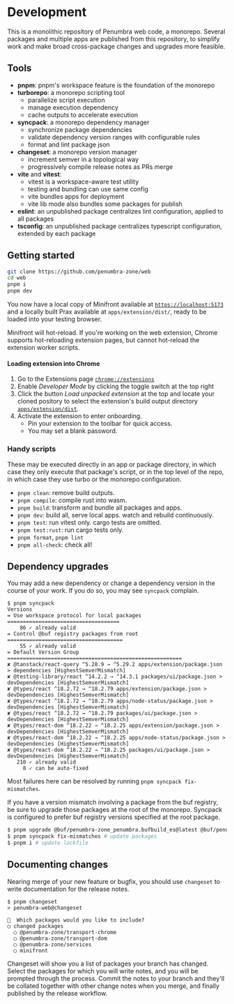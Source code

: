 # Development

This is a monolithic repository of Penumbra web code, a monorepo. Several
packages and multiple apps are published from this repository, to simplify work
and make broad cross-package changes and upgrades more feasible.

## Tools

- **pnpm**: pnpm's workspace feature is the foundation of the monorepo
- **turborepo**: a monorepo scripting tool
  - parallelize script execution
  - manage execution dependency
  - cache outputs to accelerate execution
- **syncpack**: a monorepo dependency manager
  - synchronize package dependencies
  - validate dependency version ranges with configurable rules
  - format and lint package json
- **changeset**: a monorepo version manager
  - increment semver in a topological way
  - progressively compile release notes as PRs merge
- **vite** and **vitest**:
  - vitest is a workspace-aware test utility
  - testing and bundling can use same config
  - vite bundles apps for deployment
  - vite lib mode also bundles some packages for publish
- **eslint**: an unpublished package centralizes lint configuration, applied to all packages
- **tsconfig**: an unpublished package centralizes typescript configuration, extended by each package

## Getting started

```sh
git clone https://github.com/penumbra-zone/web
cd web
pnpm i
pnpm dev
```

You now have a local copy of Minifront available at
[`https://localhost:5173`](https://localhost:5173) and a locally built Prax
available at `apps/extension/dist/`, ready to be loaded into your testing
browser.

Minifront will hot-reload. If you're working on the web extension, Chrome supports
hot-reloading extension pages, but cannot hot-reload the extension worker
scripts.

#### Loading extension into Chrome

1. Go to the Extensions page [`chrome://extensions`](chrome://extensions)
2. Enable _Developer Mode_ by clicking the toggle switch at the top right
3. Click the button _Load unpacked extension_ at the top and locate your cloned
   pository to select the extension's build output directory
   [`apps/extension/dist`](../apps/extension/dist).
4. Activate the extension to enter onboarding.
   - Pin your extension to the toolbar for quick access.
   - You may set a blank password.

### Handy scripts

These may be executed directly in an app or package directory, in which case
they only execute that package's script, or in the top level of the repo, in
which case they use turbo or the monorepo configuration.

- `pnpm clean`: remove build outputs.
- `pnpm compile`: compile rust into wasm.
- `pnpm build`: transform and bundle all packages and apps.
- `pnpm dev`: build all, serve local apps. watch and rebuild continuously.
- `pnpm test`: run vitest only. cargo tests are omitted.
- `pnpm test:rust`: run cargo tests only.
- `pnpm format`, `pnpm lint`
- `pnpm all-check`: check all!

## Dependency upgrades

You may add a new dependency or change a dependency version in the course of
your work. If you do so, you may see `syncpack` complain.

```
$ pnpm syncpack
Versions
= Use workspace protocol for local packages ====================================
    86 ✓ already valid
= Control @buf registry packages from root =====================================
    55 ✓ already valid
= Default Version Group ========================================================
✘ @tanstack/react-query ^5.28.9 → ^5.29.2 apps/extension/package.json > dependencies [HighestSemverMismatch]
✘ @testing-library/react ^14.2.2 → ^14.3.1 packages/ui/package.json > devDependencies [HighestSemverMismatch]
✘ @types/react ^18.2.72 → ^18.2.79 apps/extension/package.json > devDependencies [HighestSemverMismatch]
✘ @types/react ^18.2.72 → ^18.2.79 apps/node-status/package.json > devDependencies [HighestSemverMismatch]
✘ @types/react ^18.2.72 → ^18.2.79 packages/ui/package.json > devDependencies [HighestSemverMismatch]
✘ @types/react-dom ^18.2.22 → ^18.2.25 apps/extension/package.json > devDependencies [HighestSemverMismatch]
✘ @types/react-dom ^18.2.22 → ^18.2.25 apps/node-status/package.json > devDependencies [HighestSemverMismatch]
✘ @types/react-dom ^18.2.22 → ^18.2.25 packages/ui/package.json > devDependencies [HighestSemverMismatch]
   210 ✓ already valid
     8 ✓ can be auto-fixed
```

Most failures here can be resolved by running `pnpm syncpack fix-mismatches`.

If you have a version mismatch involving a package from the buf registry, be
sure to upgrade those packages at the root of the monorepo. Syncpack is
configured to prefer buf registry versions specified at the root package.

```sh
$ pnpm upgrade @buf/penumbra-zone_penumbra.bufbuild_es@latest @buf/penumbra-zone_penumbra.connectrpc_es@latest # update root
$ pnpm syncpack fix-mismatches # update packages
$ pnpm i # update lockfile
```

## Documenting changes

Nearing merge of your new feature or bugfix, you should use `changeset` to write
documentation for the release notes.

```
$ pnpm changeset
> penumbra-web@changeset

🦋  Which packages would you like to include?
◯ changed packages
  ◯ @penumbra-zone/transport-chrome
  ◯ @penumbra-zone/transport-dom
  ◯ @penumbra-zone/services
  ◯ minifront
```

Changeset will show you a list of packages your branch has changed. Select the
packages for which you will write notes, and you will be prompted through the
process. Commit the notes to your branch and they'll be collated together with
other change notes when you merge, and finally published by the release
workflow.
